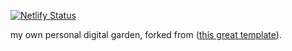 [![Netlify Status](https://api.netlify.com/api/v1/badges/8cfa8785-8df8-4aad-ad35-8f1c790b8baf/deploy-status)](https://app.netlify.com/sites/digital-garden-jekyll-template/deploys)

my own personal digital garden, forked from ([this great template](https://github.com/maximevaillancourt/digital-garden-jekyll-template)). 
